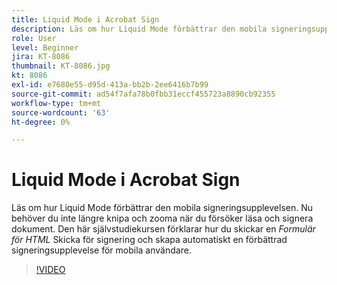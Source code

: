 ```yaml
---
title: Liquid Mode i Acrobat Sign
description: Läs om hur Liquid Mode förbättrar den mobila signeringsupplevelsen
role: User
level: Beginner
jira: KT-8086
thumbnail: KT-8086.jpg
kt: 8086
exl-id: e7680e55-d95d-413a-bb2b-2ee6416b7b99
source-git-commit: ad54f7afa78b0fbb31eccf455723a8890cb92355
workflow-type: tm+mt
source-wordcount: '63'
ht-degree: 0%

---
```


# Liquid Mode i Acrobat Sign

Läs om hur Liquid Mode förbättrar den mobila signeringsupplevelsen. Nu behöver du inte längre knipa och zooma när du försöker läsa och signera dokument. Den här självstudiekursen förklarar hur du skickar en _Formulär för HTML_ Skicka för signering och skapa automatiskt en förbättrad signeringsupplevelse för mobila användare.

>[!VIDEO](https://video.tv.adobe.com/v/333803?quality=12&learn=on&hidetitle=true)
